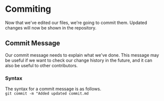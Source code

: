# Commiting
Now that we've edited our files, we're going to commit them. Updated changes will now be shown in the repository.

## Commit Message
Our commit message needs to explain what we've done. This message may be useful if we want to check our change history in the future, and it can also be useful to other contributors.
### Syntax
The syntax for a commit message is as follows.  
`git commit -m "Added updated commit.md`
